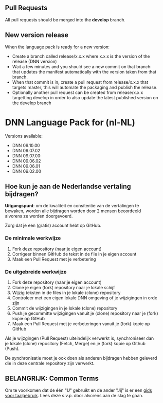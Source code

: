 ## Pull Requests
All pull requests should be merged into the **develop** branch.

## New version release
When the language pack is ready for a new version:

* Create a branch called release/x.x.x where x.x.x is the version of the release (DNN version)
* Wait a few minutes and you should see a new commit on that branch that updates the manifest automatically with the version taken from that branch.
* When that commit is in, create a pull request from release/x.x.x that targets master, this will automate the packaging and publish the release.
* Optionally another pull request can be created from release/x.x.x targetting develop in order to also update the latest published version on the develop branch


# DNN Language Pack for (nl-NL)

Versions available:
* DNN 09.10.00
* DNN 09.07.02
* DNN 09.07.00
* DNN 09.06.02
* DNN 09.06.01
* DNN 09.02.00

## Hoe kun je aan de Nederlandse vertaling bijdragen?

**Uitgangspunt**: om de kwaliteit en consitentie van de vertalingen te bewaken, worden alle bijdragen worden door 2 mensen beoordeeld alvorens ze worden doorgevoerd.

Zorg dat je een (gratis) account hebt op GitHub.

### De minimale werkwijze

1. Fork deze repository (naar je eigen account)
2. Corrigeer binnen GitHub de tekst in de file in je eigen account
3. Maak een Pull Request met je verbetering

### De uitgebreide werkwijze

1. Fork deze repository (naar je eigen account)
2. Clone je eigen (fork) repository naar je lokale schijf
3. Wijzig teksten in de files in je lokale (clone) repository 
4. Controleer met een eigen lokale DNN omgeving of je wijzigingen in orde zijn
5. Commit de wijzigingen in je lokale (clone) repository
6. Push je gecommitte wijzigingen vanuit je (clone) repository naar je (fork) kopie op GitHub
7. Maak een Pull Request met je verbeteringen vanuit je (fork) kopie op GitHub

Als je wijzgingen (Pull Request) uiteindelijk verwerkt is, synchroniseer dan je lokale (clone) repository (Fetch, Merge) en je (fork) kopie op Github (Push). 

De synchronisatie moet je ook doen als anderen bijdragen hebben geleverd die in deze centrale repository zijn verwerkt.

## BELANGRIJK: Common Terms

Om te voorkomen dat de één "U" gebruikt en de ander "Jij" is er een [gids voor taalgebruik](.github/COMMON_TERMS.md). Lees deze s.v.p. door alvorens aan de slag te gaan.

